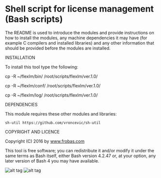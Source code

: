 Shell script for license management (Bash scripts) 
================================================================================

The README is used to introduce the modules and provide instructions on
how to install the modules, any machine dependencies it may have (for
example C compilers and installed libraries) and any other information
that should be provided before the modules are installed.

INSTALLATION

To install this tool type the following:

   cp -R ~/flexlm/bin/   /root/scripts/flexlm/ver.1.0/

   cp -R ~/flexlm/conf/  /root/scripts/flexlm/ver.1.0/

   cp -R ~/flexlm/log/   /root/scripts/flexlm/ver.1.0/


DEPENDENCIES

This module requires these other modules and libraries:

	sh-util	https://github.com/vroncevic/sh-util

COPYRIGHT AND LICENCE

Copyright (C) 2016 by www.frobas.com

This tool is free software; you can redistribute it and/or modify
it under the same terms as Bash itself, either Bash version 4.2.47 or,
at your option, any later version of Bash 4 you may have available.

![alt tag](https://raw.githubusercontent.com/vroncevic/flexlm/master/bash_logo_255_113.png)
![alt tag](https://raw.githubusercontent.com/vroncevic/flexlm/master/linux_logo_327_215.jpg)
